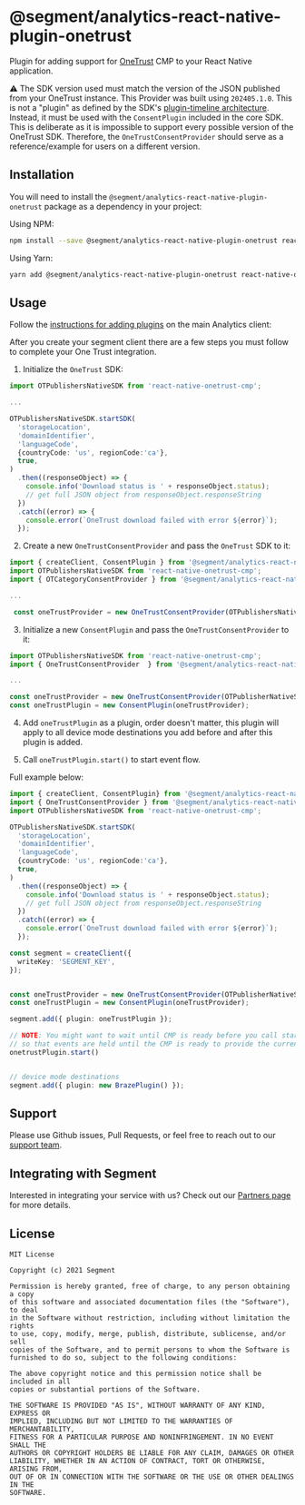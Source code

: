 # @segment/analytics-react-native-plugin-onetrust

Plugin for adding support for [OneTrust](https://onetrust.com/) CMP to your React Native application.

⚠️ The SDK version used must match the version of the JSON published from your OneTrust instance. This Provider was built using `202405.1.0`. This is not a "plugin" as defined by the SDK's [plugin-timeline architecture](https://github.com/segmentio/analytics-react-native/tree/master?tab=readme-ov-file#plugins--timeline-architecture). Instead, it must be used with the `ConsentPlugin` included in the core SDK. This is deliberate as it is impossible to support every possible version of the OneTrust SDK. Therefore, the `OneTrustConsentProvider` should serve as a reference/example for users on a different version. 

## Installation

You will need to install the `@segment/analytics-react-native-plugin-onetrust` package as a dependency in your project:

Using NPM:

```bash
npm install --save @segment/analytics-react-native-plugin-onetrust react-native-onetrust-cmp
```

Using Yarn:

```bash
yarn add @segment/analytics-react-native-plugin-onetrust react-native-onetrust-cmp
```

## Usage

Follow the [instructions for adding plugins](https://github.com/segmentio/analytics-react-native#adding-plugins) on the main Analytics client:

After you create your segment client there are a few steps you must follow to complete your One Trust integration.

1. Initialize the `OneTrust` SDK:

```ts
import OTPublishersNativeSDK from 'react-native-onetrust-cmp';

...

OTPublishersNativeSDK.startSDK(
  'storageLocation',
  'domainIdentifier',
  'languageCode',
  {countryCode: 'us', regionCode:'ca'},
  true,
)
  .then((responseObject) => {
    console.info('Download status is ' + responseObject.status);
    // get full JSON object from responseObject.responseString
  })
  .catch((error) => {
    console.error(`OneTrust download failed with error ${error}`);
  });
```

2. Create a new `OneTrustConsentProvider` and pass the `OneTrust` SDK to it: 

```ts
import { createClient, ConsentPlugin } from '@segment/analytics-react-native';
import OTPublishersNativeSDK from 'react-native-onetrust-cmp';
import { OTCategoryConsentProvider } from '@segment/analytics-react-native-plugin-onetrust'

...

 const oneTrustProvider = new OneTrustConsentProvider(OTPublishersNativeSDK)
```

3. Initialize a new `ConsentPlugin` and pass the `OneTrustConsentProvider` to it: 

```ts
import OTPublishersNativeSDK from 'react-native-onetrust-cmp';
import { OneTrustConsentProvider  } from '@segment/analytics-react-native-plugin-onetrust'

...

const oneTrustProvider = new OneTrustConsentProvider(OTPublisherNativeSDK)
const oneTrustPlugin = new ConsentPlugin(oneTrustProvider);
```

4. Add `oneTrustPlugin` as a plugin, order doesn't matter, this plugin will apply to all device mode destinations you add before and after this plugin is added. 

5. Call `oneTrustPlugin.start()` to start event flow.

 Full example below:

```ts
import { createClient, ConsentPlugin} from '@segment/analytics-react-native';
import { OneTrustConsentProvider } from '@segment/analytics-react-native-plugin-onetrust';
import OTPublishersNativeSDK from 'react-native-onetrust-cmp';

OTPublishersNativeSDK.startSDK(
  'storageLocation',
  'domainIdentifier',
  'languageCode',
  {countryCode: 'us', regionCode:'ca'},
  true,
)
  .then((responseObject) => {
    console.info('Download status is ' + responseObject.status);
    // get full JSON object from responseObject.responseString
  })
  .catch((error) => {
    console.error(`OneTrust download failed with error ${error}`);
  });

const segment = createClient({
  writeKey: 'SEGMENT_KEY',
});


const oneTrustProvider = new OneTrustConsentProvider(OTPublisherNativeSDK)
const oneTrustPlugin = new ConsentPlugin(oneTrustProvider);

segment.add({ plugin: oneTrustPlugin });

// NOTE: You might want to wait until CMP is ready before you call start()
// so that events are held until the CMP is ready to provide the current consent status.
onetrustPlugin.start()


// device mode destinations
segment.add({ plugin: new BrazePlugin() });
```

## Support

Please use Github issues, Pull Requests, or feel free to reach out to our [support team](https://segment.com/help/).

## Integrating with Segment

Interested in integrating your service with us? Check out our [Partners page](https://segment.com/partners/) for more details.

## License

```
MIT License

Copyright (c) 2021 Segment

Permission is hereby granted, free of charge, to any person obtaining a copy
of this software and associated documentation files (the "Software"), to deal
in the Software without restriction, including without limitation the rights
to use, copy, modify, merge, publish, distribute, sublicense, and/or sell
copies of the Software, and to permit persons to whom the Software is
furnished to do so, subject to the following conditions:

The above copyright notice and this permission notice shall be included in all
copies or substantial portions of the Software.

THE SOFTWARE IS PROVIDED "AS IS", WITHOUT WARRANTY OF ANY KIND, EXPRESS OR
IMPLIED, INCLUDING BUT NOT LIMITED TO THE WARRANTIES OF MERCHANTABILITY,
FITNESS FOR A PARTICULAR PURPOSE AND NONINFRINGEMENT. IN NO EVENT SHALL THE
AUTHORS OR COPYRIGHT HOLDERS BE LIABLE FOR ANY CLAIM, DAMAGES OR OTHER
LIABILITY, WHETHER IN AN ACTION OF CONTRACT, TORT OR OTHERWISE, ARISING FROM,
OUT OF OR IN CONNECTION WITH THE SOFTWARE OR THE USE OR OTHER DEALINGS IN THE
SOFTWARE.
```
